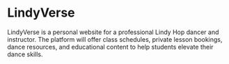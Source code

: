 # LindyVerse
LindyVerse is a personal website for a professional Lindy Hop dancer and instructor. The platform will offer class schedules, private lesson bookings, dance resources, and educational content to help students elevate their dance skills.
